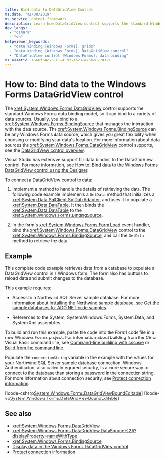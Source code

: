 ```yaml
---
title: Bind data to DataGridView Control
ms.date: "02/08/2019"
ms.service: dotnet-framework
description: Learn how DataGridView control supports the standard Windows Forms data binding model so it can bind to a variety of data sources. 
dev_langs: 
  - "csharp"
  - "vb"
helpviewer_keywords: 
  - "data binding [Windows Forms], grids"
  - "data binding [Windows Forms], DataGridView control"
  - "DataGridView control [Windows Forms], data binding"
ms.assetid: 1660f69c-5711-45d2-abc1-e25bc6779124
---
```

# How to: Bind data to the Windows Forms DataGridView control

The <xref:System.Windows.Forms.DataGridView> control supports the standard Windows Forms data binding model, so it can bind to a variety of data sources. Usually, you bind to a <xref:System.Windows.Forms.BindingSource> that manages the interaction with the data source. The <xref:System.Windows.Forms.BindingSource> can be any Windows Forms data source, which gives you great flexibility when choosing or modifying your data's location. For more information about data sources the <xref:System.Windows.Forms.DataGridView> control supports, see the [DataGridView control overview](datagridview-control-overview-windows-forms.md).

Visual Studio has extensive support for data binding to the DataGridView control. For more information, see [How to: Bind data to the Windows Forms DataGridView control using the Designer](bind-data-to-the-datagrid-using-the-designer.md).

To connect a DataGridView control to data:

1. Implement a method to handle the details of retrieving the data. The following code example implements a `GetData` method that initializes a <xref:System.Data.SqlClient.SqlDataAdapter>, and uses it to populate a <xref:System.Data.DataTable>. It then binds the <xref:System.Data.DataTable> to the <xref:System.Windows.Forms.BindingSource>.

2. In the form's <xref:System.Windows.Forms.Form.Load> event handler, bind the <xref:System.Windows.Forms.DataGridView> control to the <xref:System.Windows.Forms.BindingSource>, and call the `GetData` method to retrieve the data.

## Example

This complete code example retrieves data from a database to populate a DataGridView control in a Windows form. The form also has buttons to reload data and submit changes to the database.

This example requires:

- Access to a Northwind SQL Server sample database. For more information about installing the Northwind sample database, see [Get the sample databases for ADO.NET code samples](/dotnet/framework/data/adonet/sql/linq/downloading-sample-databases).

- References to the System, System.Windows.Forms, System.Data, and System.Xml assemblies.

To build and run this example, paste the code into the *Form1* code file in a new Windows Forms project. For information about building from the C# or Visual Basic command line, see [Command-line building with csc.exe](/dotnet/csharp/language-reference/compiler-options/command-line-building-with-csc-exe) or [Build from the command line](/dotnet/visual-basic/reference/command-line-compiler/building-from-the-command-line).

Populate the `connectionString` variable in the example with the values for your Northwind SQL Server sample database connection. Windows Authentication, also called integrated security, is a more secure way to connect to the database than storing a password in the connection string. For more information about connection security, see [Protect connection information](/dotnet/framework/data/adonet/protecting-connection-information).

[!code-csharp[System.Windows.Forms.DataGridViewBoundEditable](~/samples/snippets/csharp/VS_Snippets_Winforms/System.Windows.Forms.DataGridViewBoundEditable/CS/datagridviewboundeditable.cs)]
[!code-vb[System.Windows.Forms.DataGridViewBoundEditable](~/samples/snippets/visualbasic/VS_Snippets_Winforms/System.Windows.Forms.DataGridViewBoundEditable/VB/datagridviewboundeditable.vb)]

## See also

- <xref:System.Windows.Forms.DataGridView>
- <xref:System.Windows.Forms.DataGridView.DataSource%2A?displayProperty=nameWithType>
- <xref:System.Windows.Forms.BindingSource>
- [Display data in the Windows Forms DataGridView control](displaying-data-in-the-windows-forms-datagridview-control.md)
- [Protect connection information](/dotnet/framework/data/adonet/protecting-connection-information)
